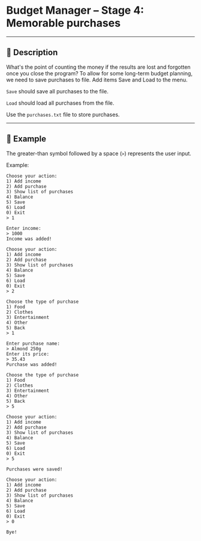 # Budget Manager – Stage 4: Memorable purchases

---

## 🧠 Description

What's the point of counting the money if the results are lost and forgotten once you close the program? To allow for some long-term budget planning, we need to save purchases to file. Add items Save and Load to the menu.

`Save` should save all purchases to the file.

`Load` should load all purchases from the file.

Use the `purchases.txt` file to store purchases.

---

## 📌 Example

The greater-than symbol followed by a space (`>`) represents the user input.

Example:

```text
Choose your action:
1) Add income
2) Add purchase
3) Show list of purchases
4) Balance
5) Save
6) Load
0) Exit
> 1

Enter income:
> 1000
Income was added!

Choose your action:
1) Add income
2) Add purchase
3) Show list of purchases
4) Balance
5) Save
6) Load
0) Exit
> 2

Choose the type of purchase
1) Food
2) Clothes
3) Entertainment
4) Other
5) Back
> 1

Enter purchase name:
> Almond 250g
Enter its price:
> 35.43
Purchase was added!

Choose the type of purchase
1) Food
2) Clothes
3) Entertainment
4) Other
5) Back
> 5

Choose your action:
1) Add income
2) Add purchase
3) Show list of purchases
4) Balance
5) Save
6) Load
0) Exit
> 5

Purchases were saved!

Choose your action:
1) Add income
2) Add purchase
3) Show list of purchases
4) Balance
5) Save
6) Load
0) Exit
> 0

Bye!
```
